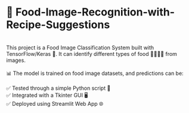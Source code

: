 # 🍴 Food-Image-Recognition-with-Recipe-Suggestions
<br>
This project is a Food Image Classification System built with TensorFlow/Keras 🤖.
It can identify different types of food 🍕🍔🍝🥚 from images.
<br><br>
📊 The model is trained on food image datasets, and predictions can be:
<br><br>
✅ Tested through a simple Python script 🐍
<br>
✅ Integrated with a Tkinter GUI 🖥️
<br>
✅ Deployed using Streamlit Web App 🌐

